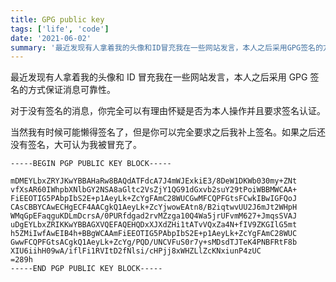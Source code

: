 ```yaml
---
title: GPG public key
tags: ['life', 'code']
date: '2021-06-02'
summary: '最近发现有人拿着我的头像和ID冒充我在一些网站发言，本人之后采用GPG签名的方式保证消息可靠性。'
---
```


最近发现有人拿着我的头像和 ID 冒充我在一些网站发言，本人之后采用 GPG 签名的方式保证消息可靠性。

对于没有签名的消息，你完全可以有理由怀疑是否为本人操作并且要求签名认证。

当然我有时候可能懒得签名了，但是你可以完全要求之后我补上签名。如果之后还没有签名，大可认为我被冒充了。

```gpg
-----BEGIN PGP PUBLIC KEY BLOCK-----

mDMEYLbxZRYJKwYBBAHaRw8BAQdATFdcA7J4mWJExkiE3/8DeW1DKWb030my+ZNt
vfXsAR60IWhpbXNlbGY2NSA8aGltc2VsZjY1QG91dGxvb2suY29tPoiWBBMWCAA+
FiEEOTIG5PAbpIbS2E+p1AeyLk+ZcYgFAmC28WUCGwMFCQPFGtsFCwkIBwIGFQoJ
CAsCBBYCAwECHgECF4AACgkQ1AeyLk+ZcYjwowEAtn8/B2iqtwvUU2J6mJt2WHpH
WMqGpEFaqguKDLmDcrsA/0PURfdgad2rvMZzga10Q4Wa5jrUFvmM627+JmqsSVAJ
uDgEYLbxZRIKKwYBBAGXVQEFAQEHQDxXJXdZHi1tATvVQxZa4N+fIV9ZKGIlG5mt
h5ZMiIwfAwEIB4h+BBgWCAAmFiEEOTIG5PAbpIbS2E+p1AeyLk+ZcYgFAmC28WUC
GwwFCQPFGtsACgkQ1AeyLk+ZcYg/PQD/UNCVFuS0r7y+sMDsdTJTeK4PNBFRtF8b
XIU6iihH09wA/iflFi1RVItD2fNlsi/cHPjj8xWHZLlZcKNxiunP4zUC
=289h
-----END PGP PUBLIC KEY BLOCK-----
```
